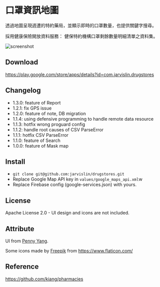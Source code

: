# 口罩資訊地圖

透過地圖呈現週遭的特約藥局，並顯示即時的口罩數量，也提供關鍵字搜尋。

採用健康保險開放資料服務：
健保特約機構口罩剩餘數量明細清單之資料集。

![screenshot](https://github.com/jarvislin/drugstores/blob/master/art/2.png)


## Download
https://play.google.com/store/apps/details?id=com.jarvislin.drugstores

## Changelog
* 1.3.0: feature of Report
* 1.2.1: fix GPS issue
* 1.2.0: feature of note, DB migration
* 1.1.4: using defensive programming to handle remote data resource
* 1.1.3: hotfix wrong proguard config
* 1.1.2: handle root causes of CSV ParseError
* 1.1.1: hotfix CSV ParseError
* 1.1.0: feature of Search
* 1.0.0: feature of Mask map

## Install
* `git clone git@github.com:jarvislin/drugstores.git`
* Replace Google Map API key in `values/google_maps_api.xml`w
* Replace Firebase config (google-services.json) with yours.

## License
Apache License 2.0 - UI design and icons are not included.

## Attribute
UI from [Penny Yang](https://challenge.thef2e.com/user/3405?schedule=4432#works-4432).

Some icons made by [Freepik](https://www.flaticon.com/authors/freepik) from https://www.flaticon.com/

## Reference
https://github.com/kiang/pharmacies
